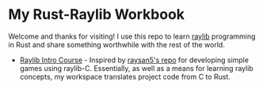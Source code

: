# My Rust-Raylib Workbook

Welcome and thanks for visiting! I use this repo to learn [raylib](https://www.raylib.com/) programming in Rust and share something worthwhile with the rest of the world.

- [Raylib Intro Course](https://github.com/csaatechnicalarts/rust-raylib-workbook/tree/main/raylib-intro-course) - Inspired by [raysan5's repo](https://github.com/raysan5/raylib-intro-course?tab=readme-ov-file) for developing simple games using raylib-C. Essentially, as well as a means for learning raylib concepts, my workspace translates project code from C to Rust.
